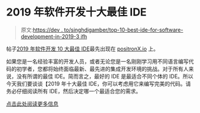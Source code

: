 # 2019 年软件开发十大最佳 IDE

> 原文:[https://dev . to/singhdigamber/top-10-best-ide-for-software-development-in-2019-3 ifh](https://dev.to/singhdigamber/top-10-best-ide-for-software-development-in-2019-3ifh)

帖子[2019 年软件开发 10 大最佳 IDE](https://www.positronx.io/top-10-best-ide-for-software-development/)最先出现在 [positronX.io](https://www.positronx.io) 上。

如果您是一名经验丰富的开发人员，或者无论您是一名刚刚学习用不同语言编写代码的初学者，您都将始终面临最新、最先进的集成开发环境的挑战。对于所有人来说，没有所谓的最佳 IDE。简而言之，最好的 IDE 是最适合不同个体的 IDE。所以今天我们要谈谈【2019 年十大最佳 IDE，你可以考虑用它来编写完美的代码。请务必仔细阅读所有 IDE，然后决定哪一个最适合您的需求。

[点击此处阅读更多信息](https://www.positronx.io/top-10-best-ide-for-software-development/)